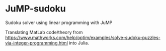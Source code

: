 # JuMP-sudoku
Sudoku solver using linear programming with JuMP

Translating MatLab code/theory from https://www.mathworks.com/help/optim/examples/solve-sudoku-puzzles-via-integer-programming.html into Julia.
